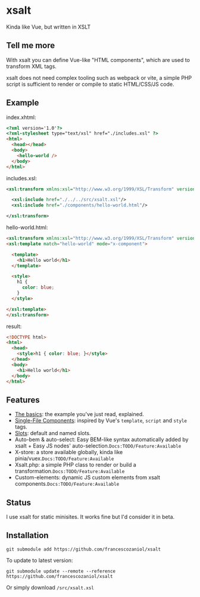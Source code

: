 # xsalt
Kinda like Vue, but written in XSLT

## Tell me more
With xsalt you can define Vue-like "HTML components", which are used to transform XML tags.

xsalt does not need complex tooling such as webpack or vite, a simple PHP script is sufficient to render or compile to static HTML/CSS/JS code.

## Example
index.xhtml:
```html
<?xml version='1.0'?>
<?xml-stylesheet type="text/xsl" href="./includes.xsl" ?>
<html>
  <head></head>
  <body>
    <hello-world />
  </body>
</html>
```

includes.xsl:
```xml
<xsl:transform xmlns:xsl="http://www.w3.org/1999/XSL/Transform" version="1.0">

  <xsl:include href="./../../src/xsalt.xsl"/>
  <xsl:include href="./components/hello-world.html"/>

</xsl:transform>
```

hello-world.html:
```html
<xsl:transform xmlns:xsl="http://www.w3.org/1999/XSL/Transform" version="1.0">
<xsl:template match="hello-world" mode="x-component">

  <template>
    <h1>Hello world</h1>
  </template>

  <style>
    h1 {
      color: blue;
    }
  </style>

</xsl:template>
</xsl:transform>
```

result:
```html
<!DOCTYPE html>
<html>
  <head>
    <style>h1 { color: blue; }</style>
  </head>
  <body>
    <h1>Hello world</h1>
  </body>
</html>
```

## Features
- [The basics](./examples/basic): the example you've just read, explained.
- [Single-File Components](./examples/sfc): inspired by Vue's `template`, `script` and `style` tags.
- [Slots](./examples/slots): default and named slots.
- Auto-bem & auto-select: Easy BEM-like syntax automatically added by xsalt + Easy JS nodes' auto-selection.`Docs:TODO/Feature:Available`
- X-store: a store available globally, kinda like pinia/vuex.`Docs:TODO/Feature:Available`
- Xsalt.php: a simple PHP class to render or build a transformation.`Docs:TODO/Feature:Available`
- Custom-elements: dynamic JS custom elements from xsalt components.`Docs:TODO/Feature:Available`

## Status
I use xsalt for static minisites. It works fine but I'd consider it in beta.

## Installation
```
git submodule add https://github.com/francescozaniol/xsalt
```
To update to latest version:
```
git submodule update --remote --reference https://github.com/francescozaniol/xsalt
```
Or simply download `/src/xsalt.xsl`
